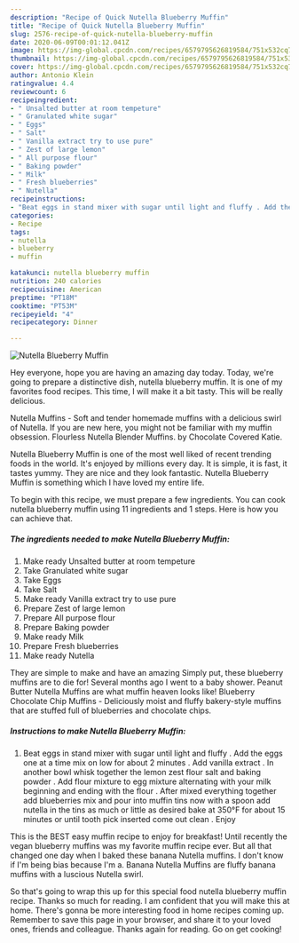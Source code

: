 ```yaml
---
description: "Recipe of Quick Nutella Blueberry Muffin"
title: "Recipe of Quick Nutella Blueberry Muffin"
slug: 2576-recipe-of-quick-nutella-blueberry-muffin
date: 2020-06-09T00:01:12.041Z
image: https://img-global.cpcdn.com/recipes/6579795626819584/751x532cq70/nutella-blueberry-muffin-recipe-main-photo.jpg
thumbnail: https://img-global.cpcdn.com/recipes/6579795626819584/751x532cq70/nutella-blueberry-muffin-recipe-main-photo.jpg
cover: https://img-global.cpcdn.com/recipes/6579795626819584/751x532cq70/nutella-blueberry-muffin-recipe-main-photo.jpg
author: Antonio Klein
ratingvalue: 4.4
reviewcount: 6
recipeingredient:
- " Unsalted butter at room tempeture"
- " Granulated white sugar"
- " Eggs"
- " Salt"
- " Vanilla extract try to use pure"
- " Zest of large lemon"
- " All purpose flour"
- " Baking powder"
- " Milk"
- " Fresh blueberries"
- " Nutella"
recipeinstructions:
- "Beat eggs in stand mixer with sugar until light and fluffy . Add the eggs one at a time mix on low for about 2 minutes . Add vanilla extract . In another bowl whisk together the lemon zest flour salt and baking powder . Add flour mixture to egg mixture alternating with your milk beginning and ending with the flour . After mixed everything together add blueberries mix and pour into muffin tins now with a spoon add nutella in the tins as much or little as desired bake at 350°F for about 15 minutes or until tooth pick inserted come out clean . Enjoy"
categories:
- Recipe
tags:
- nutella
- blueberry
- muffin

katakunci: nutella blueberry muffin 
nutrition: 240 calories
recipecuisine: American
preptime: "PT18M"
cooktime: "PT53M"
recipeyield: "4"
recipecategory: Dinner

---
```



![Nutella Blueberry Muffin](https://img-global.cpcdn.com/recipes/6579795626819584/751x532cq70/nutella-blueberry-muffin-recipe-main-photo.jpg)

Hey everyone, hope you are having an amazing day today. Today, we're going to prepare a distinctive dish, nutella blueberry muffin. It is one of my favorites food recipes. This time, I will make it a bit tasty. This will be really delicious.

Nutella Muffins - Soft and tender homemade muffins with a delicious swirl of Nutella. If you are new here, you might not be familiar with my muffin obsession. Flourless Nutella Blender Muffins. by Chocolate Covered Katie.

Nutella Blueberry Muffin is one of the most well liked of recent trending foods in the world. It's enjoyed by millions every day. It is simple, it is fast, it tastes yummy. They are nice and they look fantastic. Nutella Blueberry Muffin is something which I have loved my entire life.


To begin with this recipe, we must prepare a few ingredients. You can cook nutella blueberry muffin using 11 ingredients and 1 steps. Here is how you can achieve that.

<!--inarticleads1-->

##### The ingredients needed to make Nutella Blueberry Muffin:

1. Make ready  Unsalted butter at room tempeture
1. Take  Granulated white sugar
1. Take  Eggs
1. Take  Salt
1. Make ready  Vanilla extract try to use pure
1. Prepare  Zest of large lemon
1. Prepare  All purpose flour
1. Prepare  Baking powder
1. Make ready  Milk
1. Prepare  Fresh blueberries
1. Make ready  Nutella


They are simple to make and have an amazing Simply put, these blueberry muffins are to die for! Several months ago I went to a baby shower. Peanut Butter Nutella Muffins are what muffin heaven looks like! Blueberry Chocolate Chip Muffins - Deliciously moist and fluffy bakery-style muffins that are stuffed full of blueberries and chocolate chips. 

<!--inarticleads2-->

##### Instructions to make Nutella Blueberry Muffin:

1. Beat eggs in stand mixer with sugar until light and fluffy . Add the eggs one at a time mix on low for about 2 minutes . Add vanilla extract . In another bowl whisk together the lemon zest flour salt and baking powder . Add flour mixture to egg mixture alternating with your milk beginning and ending with the flour . After mixed everything together add blueberries mix and pour into muffin tins now with a spoon add nutella in the tins as much or little as desired bake at 350°F for about 15 minutes or until tooth pick inserted come out clean . Enjoy


This is the BEST easy muffin recipe to enjoy for breakfast! Until recently the vegan blueberry muffins was my favorite muffin recipe ever. But all that changed one day when I baked these banana Nutella muffins. I don&#39;t know if I&#39;m being bias because I&#39;m a. Banana Nutella Muffins are fluffy banana muffins with a luscious Nutella swirl. 

So that's going to wrap this up for this special food nutella blueberry muffin recipe. Thanks so much for reading. I am confident that you will make this at home. There's gonna be more interesting food in home recipes coming up. Remember to save this page in your browser, and share it to your loved ones, friends and colleague. Thanks again for reading. Go on get cooking!
